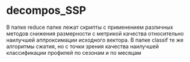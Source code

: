 # decompos_SSP
В папке reduce папке лежат скрипты с применением различных методов снижения размерности с метрикой качества относительно наилучшей аппроксимации исходного вектора.
В папке classif те же алгоритмы сжатия, но с точки зрения качества наилучшей классификации профилей по сезонам и по месяцам 